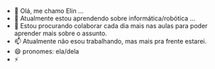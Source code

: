 - 👋 Olá, me chamo Elin ...
- 🌱 Atualmente estou aprendendo sobre informática/robótica ...
- 💞️ Estou procurando colaborar cada dia mais nas aulas para poder aprender mais sobre o assunto.
- 📫 Atualmente não esou trabalhando, mas mais pra frente estarei.
- 😄 pronomes: ela/dela 
- ⚡ 

